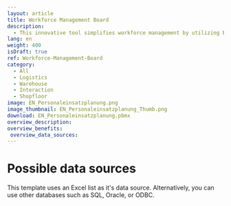 ```yaml
---
layout: article
title: Workforce Management Board 
description: 
  - This innovative tool simplifies workforce management by utilizing Excel as a data source, allowing you to effectively plan and allocate personnel with ease. With our drag-and-drop functionality, you can effortlessly pull available staff members onto the board for the selected day and shift. This visual representation not only enhances clarity but also streamlines your planning process, ensuring that you have the right people in the right place at the right time. Visual aids allow for more intuitive planning and adjustments, enabling managers to allocate resources effectively and respond swiftly to changes in personnel availability. 
lang: en
weight: 400
isDraft: true
ref: Workforce-Management-Board
category:
  - All
  - Logistics
  - Warehouse
  - Interaction
  - Shopfloor
image: EN_Personaleinsatzplanung.png
image_thumbnail: EN_Personaleinsatzplanung_Thumb.png
download: EN_Personaleinsatzplanung.pbmx
overview_description:
overview_benefits:
 overview_data_sources:
---
```

# Possible data sources
This template uses an Excel list as it's data source. Alternatively, you can use other databases such as SQL, Oracle, or ODBC. 